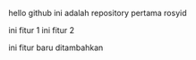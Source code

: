 hello github ini  adalah repository pertama rosyid

ini fitur 1
ini fitur 2

ini fitur baru ditambahkan

